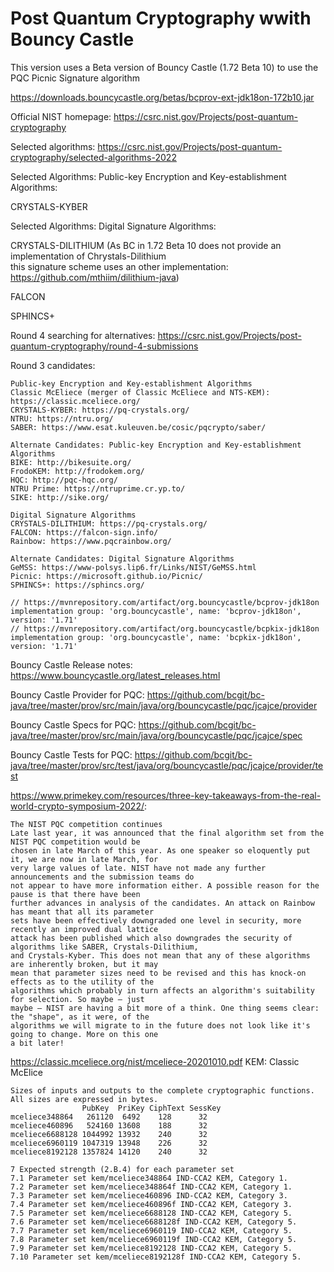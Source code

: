 # Post Quantum Cryptography wwith Bouncy Castle

This version uses a Beta version of Bouncy Castle (1.72 Beta 10) to use the PQC Picnic Signature algorithm

https://downloads.bouncycastle.org/betas/bcprov-ext-jdk18on-172b10.jar 

Official NIST homepage: https://csrc.nist.gov/Projects/post-quantum-cryptography

Selected algorithms: https://csrc.nist.gov/Projects/post-quantum-cryptography/selected-algorithms-2022

Selected Algorithms: Public-key Encryption and Key-establishment Algorithms:

CRYSTALS-KYBER

Selected Algorithms: Digital Signature Algorithms:

CRYSTALS-DILITHIUM (As BC in 1.72 Beta 10 does not provide an implementation of Chrystals-Dilithium  
this signature scheme uses an other implementation: https://github.com/mthiim/dilithium-java)

FALCON

SPHINCS+

Round 4 searching for alternatives: https://csrc.nist.gov/Projects/post-quantum-cryptography/round-4-submissions

Round 3 candidates: 
```plaintext
Public-key Encryption and Key-establishment Algorithms
Classic McEliece (merger of Classic McEliece and NTS-KEM): https://classic.mceliece.org/
CRYSTALS-KYBER: https://pq-crystals.org/
NTRU: https://ntru.org/
SABER: https://www.esat.kuleuven.be/cosic/pqcrypto/saber/

Alternate Candidates: Public-key Encryption and Key-establishment Algorithms
BIKE: http://bikesuite.org/
FrodoKEM: http://frodokem.org/
HQC: http://pqc-hqc.org/
NTRU Prime: https://ntruprime.cr.yp.to/
SIKE: http://sike.org/

Digital Signature Algorithms
CRYSTALS-DILITHIUM: https://pq-crystals.org/
FALCON: https://falcon-sign.info/
Rainbow: https://www.pqcrainbow.org/

Alternate Candidates: Digital Signature Algorithms
GeMSS: https://www-polsys.lip6.fr/Links/NIST/GeMSS.html
Picnic: https://microsoft.github.io/Picnic/
SPHINCS+: https://sphincs.org/
```


```plaintext
// https://mvnrepository.com/artifact/org.bouncycastle/bcprov-jdk18on
implementation group: 'org.bouncycastle', name: 'bcprov-jdk18on', version: '1.71'
// https://mvnrepository.com/artifact/org.bouncycastle/bcpkix-jdk18on
implementation group: 'org.bouncycastle', name: 'bcpkix-jdk18on', version: '1.71'
```
Bouncy Castle Release notes: https://www.bouncycastle.org/latest_releases.html

Bouncy Castle Provider for PQC: https://github.com/bcgit/bc-java/tree/master/prov/src/main/java/org/bouncycastle/pqc/jcajce/provider

Bouncy Castle Specs for PQC: https://github.com/bcgit/bc-java/tree/master/prov/src/main/java/org/bouncycastle/pqc/jcajce/spec

Bouncy Castle Tests for PQC: https://github.com/bcgit/bc-java/tree/master/prov/src/test/java/org/bouncycastle/pqc/jcajce/provider/test

https://www.primekey.com/resources/three-key-takeaways-from-the-real-world-crypto-symposium-2022/:
```plaintext
The NIST PQC competition continues
Late last year, it was announced that the final algorithm set from the NIST PQC competition would be 
chosen in late March of this year. As one speaker so eloquently put it, we are now in late March, for 
very large values of late. NIST have not made any further announcements and the submission teams do 
not appear to have more information either. A possible reason for the pause is that there have been 
further advances in analysis of the candidates. An attack on Rainbow has meant that all its parameter 
sets have been effectively downgraded one level in security, more recently an improved dual lattice 
attack has been published which also downgrades the security of algorithms like SABER, Crystals-Dilithium, 
and Crystals-Kyber. This does not mean that any of these algorithms are inherently broken, but it may 
mean that parameter sizes need to be revised and this has knock-on effects as to the utility of the 
algorithms which probably in turn affects an algorithm's suitability for selection. So maybe – just 
maybe – NIST are having a bit more of a think. One thing seems clear: the "shape", as it were, of the 
algorithms we will migrate to in the future does not look like it's going to change. More on this one 
a bit later!
```

https://classic.mceliece.org/nist/mceliece-20201010.pdf
KEM: Classic McElice

```plaintext
Sizes of inputs and outputs to the complete cryptographic functions. All sizes are expressed in bytes.
                PubKey  PriKey CiphText SessKey
mceliece348864   261120  6492    128      32
mceliece460896   524160 13608    188      32
mceliece6688128 1044992 13932    240      32
mceliece6960119 1047319 13948    226      32
mceliece8192128 1357824 14120    240      32

7 Expected strength (2.B.4) for each parameter set
7.1 Parameter set kem/mceliece348864 IND-CCA2 KEM, Category 1.
7.2 Parameter set kem/mceliece348864f IND-CCA2 KEM, Category 1.
7.3 Parameter set kem/mceliece460896 IND-CCA2 KEM, Category 3.
7.4 Parameter set kem/mceliece460896f IND-CCA2 KEM, Category 3.
7.5 Parameter set kem/mceliece6688128 IND-CCA2 KEM, Category 5.
7.6 Parameter set kem/mceliece6688128f IND-CCA2 KEM, Category 5.
7.7 Parameter set kem/mceliece6960119 IND-CCA2 KEM, Category 5.
7.8 Parameter set kem/mceliece6960119f IND-CCA2 KEM, Category 5.
7.9 Parameter set kem/mceliece8192128 IND-CCA2 KEM, Category 5.
7.10 Parameter set kem/mceliece8192128f IND-CCA2 KEM, Category 5.
```


